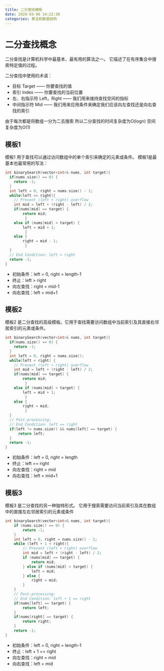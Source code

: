 ```yaml
---
title: 二分查找模板
date: 2020-03-06 14:22:30
categories: 算法和数据结构
---
```


# 二分查找概念

二分查找是计算机科学中最基本、最有用的算法之一。 它描述了在有序集合中搜索特定值的过程。

二分查找中使用的术语：

* 目标 Target —— 你要查找的值
* 索引 Index —— 你要查找的当前位置
* 左、右指示符 Left，Right —— 我们用来维持查找空间的指标
* 中间指示符 Mid —— 我们用来应用条件来确定我们应该向左查找还是向右查找的索引

由于每次都是将数组一分为二去搜索
所以二分查找的时间复杂度为O(logn)
空间复杂度为O(1)

## 模板1
模板1 用于查找可以通过访问数组中的单个索引来确定的元素或条件。
模板1是最基本也最常用的写法：
```cpp
int binarySearch(vector<int>& nums, int target){
  if(nums.size() == 0) {
    return -1;
  }
  int left = 0, right = nums.size() - 1;
  while(left <= right){
    // Prevent (left + right) overflow
    int mid = left + (right - left) / 2;
    if(nums[mid] == target) { 
        return mid;
         }
    else if (nums[mid] < target) { 
        left = mid + 1;
         }
    else { 
        right = mid - 1;
         }
  }
  // End Condition: left > right
  return -1;
}
```
* 初始条件：left = 0, right = length-1
* 终止：left > right
* 向左查找：right = mid-1
* 向右查找：left = mid+1

## 模板2
模板2 是二分查找的高级模板。它用于查找需要访问数组中当前索引及其直接右邻居索引的元素或条件。
```cpp
int binarySearch(vector<int>& nums, int target){
  if(nums.size() == 0) {
    return -1;
  }
  int left = 0, right = nums.size();
  while(left < right) {
    // Prevent (left + right) overflow
    int mid = left + (right - left) / 2;
    if(nums[mid] == target) { 
        return mid;
         }
    else if (nums[mid] < target) { 
        left = mid + 1;
         }
    else { 
        right = mid;
         }
  }
  // Post-processing:
  // End Condition: left == right
  if(left != nums.size() && nums[left] == target) {
      return left;
  }
  return -1;
}
```
* 初始条件：left = 0, right = length
* 终止：left == right
* 向左查找：right = mid
* 向右查找：left = mid+1

## 模板3
模板3 是二分查找的另一种独特形式。 它用于搜索需要访问当前索引及其在数组中的直接左右邻居索引的元素或条件
```cpp
int binarySearch(vector<int>& nums, int target){
    if (nums.size() == 0) {
        return -1;
    }
    int left = 0, right = nums.size() - 1;
    while (left + 1 < right){
        // Prevent (left + right) overflow
        int mid = left + (right - left) / 2;
        if (nums[mid] == target) {
            return mid;
        } else if (nums[mid] < target) {
            left = mid;
        } else {
            right = mid;
        }
    }
    // Post-processing:
    // End Condition: left + 1 == right
    if(nums[left] == target) {
        return left;
    }
    if(nums[right] == target) {
        return right;
    }
    return -1;
}
```
* 初始条件：left = 0, right = length-1
* 终止：left + 1 == right
* 向左查找：right = mid
* 向右查找：left = mid